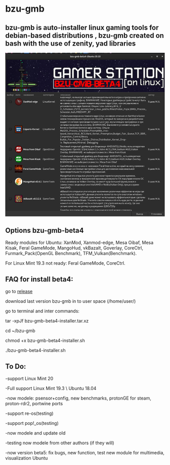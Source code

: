 # bzu-gmb
bzu-gmb is auto-installer linux gaming tools for debian-based distributions , bzu-gmb created on bash with the use of zenity, yad libraries
----
<img src="image/bzu-gmb-beta4.png" alt="My cool logo"/>

Options bzu-gmb-beta4
----------
Ready modules for Ubuntu: XanMod, Xanmod-edge, Mesa Oibaf, Mesa Kisak, Feral GameMode, MangoHud, vkBazalt, Goverlay, CoreCtrl, Furmark_Pack(OpenGL Benchmark), TFM_Vulkan(Benchmark).

For Linux Mint 19.3 not ready: Feral GameMode, CoreCtrl.


FAQ for install beta4:
------------

go to [release](https://github.com/redrootmin/bzu-gmb/releases)

download last version bzu-gmb in to user space (/home/user/)

go to terminal and inter commands:

tar -xpJf bzu-gmb-beta4-installer.tar.xz

cd ~/bzu-gmb

chmod +x bzu-gmb-beta4-installer.sh

./bzu-gmb-beta4-installer.sh

To Do:
-----

-support Linux Mint 20

-Full support Linux Mint 19.3 \ Ubuntu 18.04

-now modele: psensor+config, new benchmarks, protonGE for steam, proton-rdr2, portwine ports

-support re-os(testing)

-support pop!_os(testing)

-now modele and update old

-testing now modele from other authors (if they will)

-now version beta5: fix bugs, new function, test new module for multimedia, visualization Ubuntu



